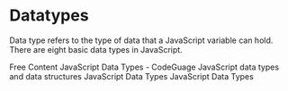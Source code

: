 # Datatypes

Data type refers to the type of data that a JavaScript variable can hold. There are eight basic data types in JavaScript.

<ResourceGroupTitle>Free Content</ResourceGroupTitle>
<BadgeLink colorScheme='yellow' badgeText='Read' href='https://www.codeguage.com/courses/js/data-types'>JavaScript Data Types - CodeGuage</BadgeLink>
<BadgeLink colorScheme='yellow' badgeText='Read' href='https://developer.mozilla.org/en-US/docs/Web/JavaScript/Data_structures'>JavaScript data types and data structures</BadgeLink>
<BadgeLink colorScheme='yellow' badgeText='Read' href='https://www.w3schools.com/js/js_datatypes.asp'>JavaScript Data Types</BadgeLink>
<BadgeLink colorScheme='yellow' badgeText='Read' href='https://javascript.info/types'>JavaScript Data Types</BadgeLink>
